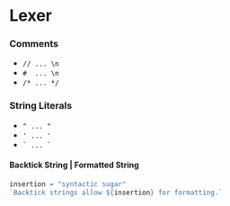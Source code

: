# Lexer

### Comments

- `// ... \n`
- `#  ... \n`
- `/* ... */`

### String Literals

- ` " ... " ` 
- ` ' ... ' `
- `` ` ... ` ``

#### Backtick String | Formatted String

```js
insertion = "syntactic sugar"
`Backtick strings allow ${insertion} for formatting.`
```
